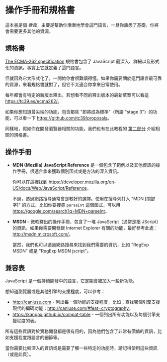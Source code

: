 # 操作手冊和規格書

這本書是個 *教程*，主要是幫助你漸漸地學會這門語言，一旦你熟悉了基礎，你將會需要更多其他的資源。

## 規格書

[The ECMA-262 specification](https://www.ecma-international.org/publications/standards/Ecma-262.htm) 規格書包含了 JavaScript 最深入、詳細以及形式化的資訊。事實上它就定義了這門語言。

但就因為它太形式化了，一開始你會很難讀得懂。如果你需要關於這門語言最可靠的資源，來看規格書就對了，但它不太適合你拿來日常使用。

每年都會有特定的新版本釋出，若想看不同的釋出版本的最新草案可以看這 <https://tc39.es/ecma262/>。

如果你想知道最尖端的功能，包含那些 "即將成為標準"（所謂 "stage 3"）的功能，可以看一下 <https://github.com/tc39/proposals>。

同樣地，假如你在開發瀏覽器相關的功能，我們也有在此教程的 [第二部分](info:browser-environment) 介紹相關的規格書。

## 操作手冊

- **MDN (Mozilla) JavaScript Reference** 是一個包含了範例以及其他資訊的操作手冊，很適合拿來獲取個別函式或是方法的深入資訊。

    你可以在這裡找到 <https://developer.mozilla.org/en-US/docs/Web/JavaScript/Reference>。

    不過，透過網路搜尋通常會是較好的選擇。使用在搜尋列打入 "MDN [關鍵字]" 的方式，比如你要搜尋 `parseInt` 這個函式，可以用 <https://google.com/search?q=MDN+parseInt>。

- **MSDN** – 微軟釋出的操作手冊，包含了一堆 JavaScript（通常是指 JScript）的資訊。如果你需要開發跟 Internet Explorer 有關的功能，最好參考此處： <http://msdn.microsoft.com/>。

    當然，我們也可以透過網路搜尋來找到我們需要的資訊，比如 "RegExp MSDN" 或是 "RegExp MSDN jscript"。

## 兼容表

JavaScript 是一個持續開發中的語言，它定期會被加入一些新功能。

想知道瀏覽器或是其他引擎的支援程度，可以參考：

- <http://caniuse.com> - 列出每一個功能的支援程度，比如：查找哪個引擎支援現代的編碼功能：<http://caniuse.com/#feat=cryptography>。
- <https://kangax.github.io/compat-table> - 一個列出所有功能以及每個引擎支援程度的表。

所有這些資訊對於實務開發都是很有用的，因為他們包含了非常有價值的資訊，比如支援程度跟語言的細節等。

當你需要比較深入的資訊或是需要了解一些特定的功能時，請記得使用這些資訊（或是此頁）。

